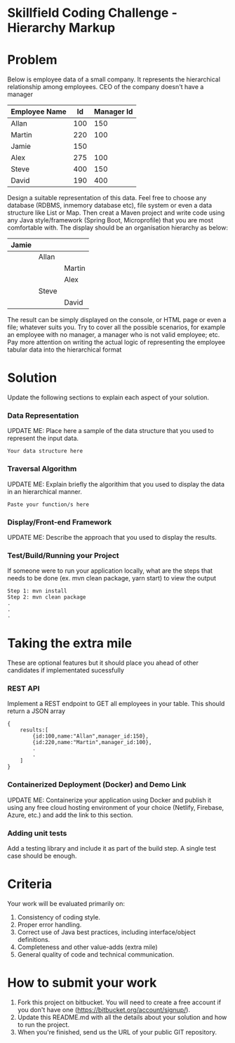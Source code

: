 # Skillfield Coding Challenge - Hierarchy Markup

# Problem

Below is employee data of a small company.
It represents the hierarchical relationship among employees. CEO of the company doesn't
have a manager

 Employee Name        | Id   | Manager Id 
 -------------------- | ---- | ---------- 
 Allan                | 100  | 150        
 Martin               | 220  | 100        
 Jamie                | 150  |            
 Alex                 | 275  | 100           
 Steve                | 400  | 150        
 David                | 190  | 400        

Design a suitable representation of this data. Feel free to choose any database (RDBMS, inmemory database etc), file system or even a data structure like List or Map. Then creat a Maven project and write code using any Java style/framework (Spring Boot, Microprofile) that you are most comfortable with. The display should be an organisation hierarchy as below:

| Jamie    |        |         |
|----------| ------ | ------- |
|          | Allan  |         |
|          |        | Martin  |
|          |        | Alex    |
|          | Steve  |         |
|          |        | David   |


The result can be simply displayed on the console, or HTML page or even a file; whatever
suits you. Try to cover all the possible scenarios, for example an employee with no manager, a
manager who is not valid employee; etc.
Pay more attention on writing the actual logic of representing the employee tabular data into
the hierarchical format

# Solution
Update the following sections to explain each aspect of your solution. 

### Data Representation 
UPDATE ME: Place here a sample of the data structure that you used to represent the input data.
```
Your data structure here
```

### Traversal Algorithm
UPDATE ME: Explain briefly the algorithim that you used to display the data in an hierarchical manner.
```
Paste your function/s here
```

### Display/Front-end Framework
UPDATE ME: Describe the approach that you used to display the results.

### Test/Build/Running your Project
If someone were to run your application locally, what are the steps that needs to be done (ex. mvn clean package, yarn start) to view the output
```
Step 1: mvn install
Step 2: mvn clean package
.
.
.
```

# Taking the extra mile
These are optional features but it should place you ahead of other candidates if implementated sucessfully

### REST API 
Implement a REST endpoint to GET all employees in your table. This should return a JSON array 
```
{
    results:[
        {id:100,name:"Allan",manager_id:150},
        {id:220,name:"Martin",manager_id:100},
        .
        .
    ]
}
```

### Containerized Deployment (Docker) and Demo Link
UPDATE ME: Containerize your application using Docker and publish it using any free cloud hosting environment of your choice (Netlify, Firebase, Azure, etc.) and add the link to this section.

### Adding unit tests
Add a testing library and include it as part of the build step. A single test case should be enough.

# Criteria
Your work will be evaluated primarily on:

1. Consistency of coding style.
2. Proper error handling.
3. Correct use of Java best practices, including interface/object definitions.
4. Completeness and other value-adds (extra mile)
5. General quality of code and technical communication.

# How to submit your work
1.  Fork this project on bitbucket. You will need to create a free account if you don't have one (https://bitbucket.org/account/signup/).
2.  Update this README.md with all the details about your solution and how to run the project.
3.  When you're finished, send us the URL of your public GIT repository.